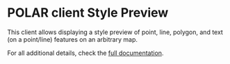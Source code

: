 # POLAR client Style Preview

This client allows displaying a style preview of point, line, polygon, and text (on a point/line) features on an arbitrary map.

For all additional details, check the [full documentation](https://dataport.github.io/polar/docs/stylePreview/client-stylePreview.html).

